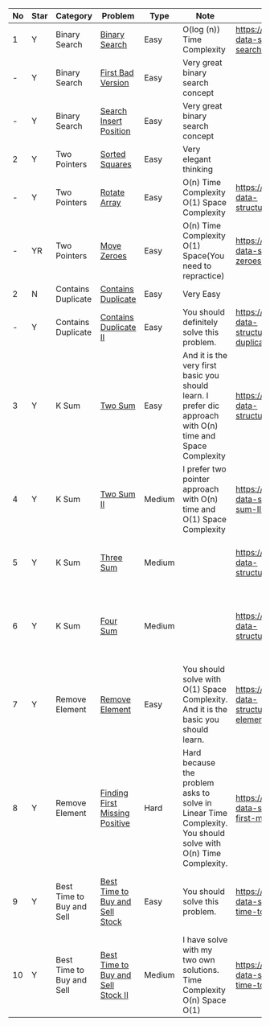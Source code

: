 No|Star|Category|Problem| Type| Note| Any Reference| Related
| -------------| ------------- | ------------- |------------- |------------- |------------- |------------- |------------- |
1|Y|Binary Search|[Binary Search](https://leetcode.com/problems/binary-search/)|Easy|O(log (n)) Time Complexity|https://github.com/SaPhyoThuHtet/algos-and-data-structure/blob/main/array/basics/binary-search.py|
-|Y|Binary Search|[First Bad Version](https://leetcode.com/problems/first-bad-version/)|Easy|Very great binary search concept||
-|Y|Binary Search|[Search Insert Position](https://leetcode.com/problems/search-insert-position/)|Easy|Very great binary search concept||
2|Y|Two Pointers|[Sorted Squares](https://github.com/SaPhyoThuHtet/algos-and-data-structure/blob/main/array/basics/sortedSquares.py)|Easy|Very elegant thinking||
-|Y|Two Pointers|[Rotate Array](https://leetcode.com/problems/rotate-array/)|Easy|O(n) Time Complexity O(1) Space Complexity|https://github.com/SaPhyoThuHtet/algos-and-data-structure/blob/main/array/basics/rotatearray.py|
-|YR|Two Pointers|[Move Zeroes](https://leetcode.com/problems/move-zeroes/?envType=study-plan&id=algorithm-i)|Easy|O(n) Time Complexity O(1) Space(You need to repractice)|https://github.com/SaPhyoThuHtet/algos-and-data-structure/blob/main/array/basics/move-zeroes.py
2|N|Contains Duplicate|[Contains Duplicate](https://leetcode.com/problems/contains-duplicate/)|Easy|Very Easy||
-|Y|Contains Duplicate|[Contains Duplicate II](https://leetcode.com/problems/contains-duplicate-ii/)|Easy|You should definitely solve this problem.|https://github.com/SaPhyoThuHtet/algos-and-data-structure/blob/main/array/basics/contains-duplicate2.py|
3|Y|K Sum|[Two Sum](https://leetcode.com/problems/two-sum/)| Easy|And it is the very first basic you should learn. I prefer dic approach with O(n) time and Space Complexity|https://github.com/SaPhyoThuHtet/algos-and-data-structure/blob/main/array/basics/2sum.py|Two SumII, Three Sum, Four Sum, K-Sum
4|Y|K Sum|[Two Sum II](https://leetcode.com/problems/two-sum-ii-input-array-is-sorted/)|Medium|I prefer two pointer approach with O(n) time and O(1) Space Complexity|https://github.com/SaPhyoThuHtet/algos-and-data-structure/blob/main/array/basics/two-sum-II.py|Two SumIII, Three Sum, Four Sum, K-Sum
5|Y|K Sum|[Three Sum](https://leetcode.com/problems/3sum/)|Medium||https://github.com/SaPhyoThuHtet/algos-and-data-structure/blob/main/array/basics/3sum.py|Three Sum, Four Sum, K-Sum
6|Y|K Sum|[Four Sum](https://leetcode.com/problems/4sum/)|Medium||https://github.com/SaPhyoThuHtet/algos-and-data-structure/blob/main/array/basics/4sum.py|Two SumIII, Three Sum, Four Sum, K-Sum
7|Y|Remove Element|[Remove Element](https://leetcode.com/problems/remove-element/)| Easy|You should solve with O(1) Space Complexity. And it is the basic you should learn.|https://github.com/SaPhyoThuHtet/algos-and-data-structure/blob/main/array/basics/remove-elements.py|First Missing Positive
8|Y|Remove Element|[Finding First Missing Positive](https://leetcode.com/problems/first-missing-positive/)|Hard|Hard because the problem asks to solve in Linear Time Complexity. You should solve with O(n) Time Complexity.|https://github.com/SaPhyoThuHtet/algos-and-data-structure/blob/main/array/basics/finding-first-missing-positive.py|
9|Y|Best Time to Buy and Sell|[Best Time to Buy and Sell Stock](https://leetcode.com/problems/best-time-to-buy-and-sell-stock/)|Easy|You should solve this problem.|https://github.com/SaPhyoThuHtet/algos-and-data-structure/blob/main/array/basics/best-time-to-buy-and-sell.py|Best Time to Buy and Sell II, III, IV
10|Y|Best Time to Buy and Sell|[Best Time to Buy and Sell Stock II](https://leetcode.com/problems/best-time-to-buy-aMediumell-stock-ii/)| Medium|I have solve with my two own solutions. Time Complexity O(n) Space O(1)|https://github.com/SaPhyoThuHtet/algos-and-data-structure/blob/main/array/basics/best-time-to-buy-and-sell-approach.py|Best Time to Buy and Sell III, IV
